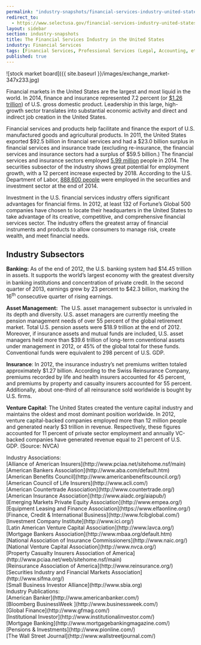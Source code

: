```yaml
---
permalink: "industry-snapshots/financial-services-industry-united-states.html"
redirect_to:
  - https://www.selectusa.gov/financial-services-industry-united-states
layout: sidebar
section: industry-snapshots
title: The Financial Services Industry in the United States
industry: Financial Services
tags: [Financial Services, Professional Services (Legal, Accounting, etc.)]
published: true
---
```


<span class="imgright">![stock market board]({{ site.baseurl }}/images/exchange_market-347x233.jpg)</span>

Financial markets in the United States are the largest
and most liquid in the world. In 2014, finance and insurance represented 7.2
percent (or [$1.26 trillion](http://www.bea.gov/iTable/iTable.cfm?ReqID=51&step=1#reqid=51&step=51&isuri=1&5114=a&5102=1)) of&nbsp;U.S. gross domestic product. Leadership in
this large, high-growth sector translates into substantial economic activity
and direct and indirect job creation in the United States.&nbsp; 

Financial services and products help facilitate and
finance the export of U.S. manufactured goods and agricultural products. In
2011, the United States exported $92.5 billion in financial services and
had&nbsp;a $23.0 billion surplus in financial services and insurance trade
(excluding re-insurance, the financial services and insurance sectors had a
surplus of $59.5 billion.) The financial services and insurance sectors employed
[5.99 million](http://data.bls.gov/pdq/SurveyOutputServlet;jsessionid=8D4E940E270A33400EFB2E5AC02F01E5.tc_instance4) people in 2014. The securities subsector of the industry shows
great potential for employment growth, with a 12 percent increase expected by
2018. According to the U.S. Department of Labor, [888,600 people](http://data.bls.gov/pdq/SurveyOutputServlet;jsessionid=68F42618DE7B3F5FEAC551FE910AF1EB.tc_instance4) were employed
in the securities and investment sector at the end of 2014.

Investment in the U.S. financial services industry offers
significant advantages for financial firms. In 2012, at least 132 of Fortune’s
Global 500 companies have chosen to locate their headquarters in the United States
to take advantage of its creative, competitive, and comprehensive financial
services sector. The industry offers the greatest array of financial
instruments and products to allow consumers to manage risk, create wealth, and
meet financial needs.&nbsp;

## **Industry Subsectors**

**Banking:** As of the end of
2012, the U.S. banking system had $14.45 trillion in assets. It supports the
world’s largest economy with the greatest diversity in banking institutions and
concentration of private credit. In the<sup> </sup>second quarter of 2013,
earnings grew by 23 percent to $42.3 billion, marking the 16<sup>th</sup>
consecutive quarter of rising earnings.

**Asset
Management:**&nbsp; The U.S. asset management subsector is
unrivaled in its depth and diversity. U.S. asset managers are currently meeting
the pension management needs of over 55 percent of the global retirement
market. Total U.S. pension assets were $18.9 trillion at the end of 2012.
Moreover, if insurance assets and mutual funds are included, U.S. asset
managers held more than $39.6 trillion of long-term conventional assets under
management in 2012, or 45% of the global total for these funds.&nbsp;
Conventional funds were equivalent to 298 percent of U.S. GDP.

**Insurance**: In 2012, the
insurance industry’s net premiums written totaled approximately $1.27 billion.
According to the Swiss Reinsurance Company, premiums recorded by life and
health insurers accounted for 45 percent, and premiums by property and casualty
insurers accounted for 55 percent.&nbsp; Additionally, about one-third of all
reinsurance sold worldwide is bought by U.S. firms.

**Venture Capital**: The United
States created the venture capital industry and maintains the oldest and most
dominant position worldwide. In 2012, venture capital-backed companies employed
more than 12 million people and generated nearly $3 trillion in revenue.
Respectively, these figures accounted for 11 percent of private sector
employment and annually VC-backed companies have generated revenue equal to 21
percent of U.S. GDP. (Source: NVCA)

<span class="field field-type-link field-field-industry-assoications">
      <span class="field-label">Industry Associations:&nbsp;</span><br>
    <span class="field-items">
            <span class="field-item odd">
                    [Alliance of American Insurers](http://www.pciaa.net/sitehome.nsf/main)        </span><br>
              <span class="field-item even">
                    [American Bankers Association](http://www.aba.com/default.htm)        </span><br>
              <span class="field-item odd">
                    [American Benefits Council](http://www.americanbenefitscouncil.org/)        </span><br>
              <span class="field-item even">
                    [American Council of Life Insurers](http://www.acli.com/)        </span><br>
              <span class="field-item odd">
                    [American Countertrade Association](http://www.countertrade.org/)        </span><br>
              <span class="field-item even">
                    [American Insurance Association](http://www.aiadc.org/aiapub/)        </span><br>
              <span class="field-item odd">
                    [Emerging Markets Private Equity Association](http://www.empea.org/)        </span><br>
              <span class="field-item even">
                    [Equipment Leasing and Finance Association](https://www.elfaonline.org/)        </span><br>
              <span class="field-item odd">
                    [Finance, Credit &amp; International Business](http://www.fcibglobal.com/)        </span><br>
              <span class="field-item even">
                    [Investment Company Institute](http://www.ici.org/)        </span><br>
              <span class="field-item odd">
                    [Latin American Venture Capital Association](http://www.lavca.org/)        </span><br>
              <span class="field-item even">
                    [Mortgage Bankers Association](http://www.mbaa.org/default.htm)        </span><br>
              <span class="field-item odd">
                    [National Association of Insurance Commissioners](http://www.naic.org/)        </span><br>
              <span class="field-item even">
                    [National Venture Capital Association](http://www.nvca.org/)        </span><br>
              <span class="field-item odd">
                    [Property Casualty Insurers Association of America](http://www.pciaa.net/web/sitehome.nsf/main)        </span><br>
              <span class="field-item even">
                    [Reinsurance Association of America](http://www.reinsurance.org/)        </span><br>
              <span class="field-item odd">
                    [Securities Industry and Financial Markets Association](http://www.sifma.org/)        </span><br>
              <span class="field-item even">
                    [Small Business Investor Alliance](http://www.sbia.org)        </span><br>
        </span>
</span>
<span class="field field-type-link field-field-industry-publications">
      <span class="field-label">Industry Publications:&nbsp;</span><br>
    <span class="field-items">
            <span class="field-item odd">
                    [American Banker](http://www.americanbanker.com/)        </span><br>
              <span class="field-item even">
                    [Bloomberg BusinessWeek ](http://www.businessweek.com/)        </span><br>
              <span class="field-item odd">
                    [Global Finance](http://www.gfmag.com/)        </span><br>
              <span class="field-item even">
                    [Institutional Investor](http://www.institutionalinvestor.com/)        </span><br>
              <span class="field-item odd">
                    [Mortgage Banking](http://www.mortgagebankingmagazine.com/)        </span><br>
              <span class="field-item even">
                    [Pensions &amp; Investments](http://www.pionline.com/)        </span><br>
              <span class="field-item odd">
                    [The Wall Street Journal](http://www.wallstreetjournal.com/)        </span><br>
        </span>
</span><br>

